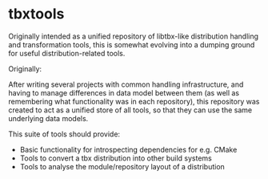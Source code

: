 # tbxtools
 
Originally intended as a unified repository of libtbx-like distribution 
handling and transformation tools, this is somewhat evolving into a
dumping ground for useful distribution-related tools.

Originally:

After writing several projects with common handling infrastructure,
and having to manage differences in data model between them (as well
as remembering what functionality was in each repository), this
repository was created to act as a unified store of all tools, so that
they can use the same underlying data models.

This suite of tools should provide:
- Basic functionality for introspecting dependencies for e.g. CMake
- Tools to convert a tbx distribution into other build systems
- Tools to analyse the module/repository layout of a distribution

